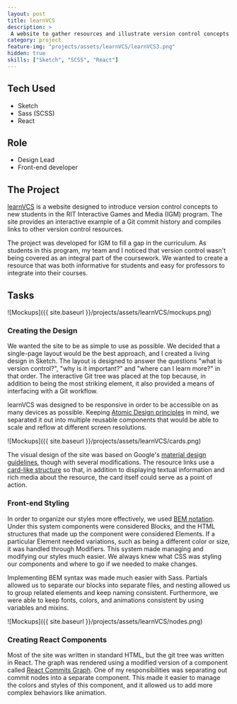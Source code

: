 ```yaml
---
layout: post
title: learnVCS
description: >
 A website to gather resources and illustrate version control concepts
category: project
feature-img: "projects/assets/learnVCS/learnVCS3.png"
hidden: true
skills: ["Sketch", "SCSS", "React"]
--- 
```


## Tech Used

- Sketch
- Sass (SCSS)
- React

## Role

- Design Lead
- Front-end developer

## The Project

[learnVCS](http://learnvcs.github.io) is a website designed to introduce version control concepts to new students in the RIT Interactive Games and Media (IGM) program. The site provides an interactive example of a Git commit history and compiles links to other version control resources. 

The project was developed for IGM to fill a gap in the curriculum. As students in this program, my team and I noticed that version control wasn't being covered as an integral part of the coursework. We wanted to create a resource that was both informative for students and easy for professors to integrate into their courses.

## Tasks

![Mockups]({{ site.baseurl }}/projects/assets/learnVCS/mockups.png)

### Creating the Design

We wanted the site to be as simple to use as possible. We decided that a single-page layout would be the best approach, and I created a living design in Sketch. The layout is designed to answer the questions "what is version control?", "why is it important?" and "where can I learn more?" in that order.
The interactive Git tree was placed at the top because, in addition to being the most striking element, it also provided a means of interfacing with a Git workflow.

learnVCS was designed to be responsive in order to be accessible on as many devices as possible. Keeping [Atomic Design principles](http://patternlab.io/about.html) in mind, we separated it out into multiple reusable components that would be able to scale and reflow at different screen resolutions.

![Mockups]({{ site.baseurl }}/projects/assets/learnVCS/cards.png)

The visual design of the site was based on Google's [material design guidelines](https://www.google.com/design/spec/material-design/introduction.html#introduction-principles), though with several modifications. The resource links use a [card-like structure](https://www.google.com/design/spec/components/cards.html) so that, in addition to displaying textual information and rich media about the resource, the card itself could serve as a point of action.

### Front-end Styling

In order to organize our styles more effectively, we used [BEM notation](https://css-tricks.com/bem-101/). Under this system components were considered Blocks, and the HTML structures that made up the component were considered Elements. If a particular Element needed variations, such as being a different color or size, it was handled through Modifiers. This system made managing and modifying our styles much easier. We always knew what CSS was styling our components and where to go if we needed to make changes. 

Implementing BEM syntax was made much easier with Sass. Partials allowed us to separate our blocks into separate files, and nesting allowed us to group related elements and keep naming consistent. Furthermore, we were able to keep fonts, colors, and animations consistent by using variables and mixins.

![Mockups]({{ site.baseurl }}/projects/assets/learnVCS/nodes.png)

### Creating React Components

Most of the site was written in standard HTML, but the git tree was written in React. The graph was rendered using a modified version of a component called [React Commits Graph](https://github.com/learnVCS/react-commits-graph). One of my responsibilities was separating out commit nodes into a separate component. This made it easier to manage the colors and styles of this component, and it allowed us to add more complex behaviors like animation.
